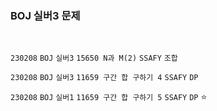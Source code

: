 <h3> BOJ 실버3 문제  </h3>

<br> 

`230208` `BOJ` `실버3` `15650 N과 M(2)` `SSAFY` `조합`

`230208` `BOJ` `실버3` `11659 구간 합 구하기 4` `SSAFY` `DP`

`230208` `BOJ` `실버1` `11659 구간 합 구하기 5` `SSAFY` `DP` ⭐
